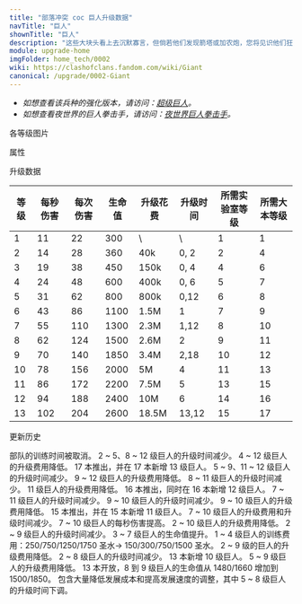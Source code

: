 ```yaml
---
title: "部落冲突 coc 巨人升级数据"
navTitle: "巨人"
shownTitle: "巨人"
description: "这些大块头看上去沉默寡言，但倘若他们发现箭塔或加农炮，您将见识他们狂躁的一面！巨人行动缓慢，但是抗打击能力强，可用于吸引火力。"
module: upgrade-home
imgFolder: home_tech/0002
wiki: https://clashofclans.fandom.com/wiki/Giant
canonical: /upgrade/0002-Giant
---
```


- *如想查看该兵种的强化版本，请访问：[超级巨人](/upgrade/0602-Super-Giant)。*
- *如想查看夜世界的巨人拳击手，请访问：[夜世界巨人拳击手](/upgrade/1002-Boxer-Giant)。*

<UnitInfo :folder="$frontmatter.imgFolder" imgSrc="Giant_info.png" :imgAlt="$frontmatter.navTitle" :description="$frontmatter.description" />

<SmallTitle>各等级图片</SmallTitle>

<Panel>
    <UnitImgGroup :folder="$frontmatter.imgFolder">
        <UnitImg imgTitle="1 - 2 级" imgSrc="Giant1.png" />
        <UnitImg imgTitle="3 - 4 级" imgSrc="Giant3.png" />
        <UnitImg imgTitle="5 级" imgSrc="Giant5.png" />
        <UnitImg imgTitle="6 级" imgSrc="Giant6.png" />
        <UnitImg imgTitle="7 级" imgSrc="Giant7.png" />
        <UnitImg imgTitle="8 级" imgSrc="Giant8.png" />
        <UnitImg imgTitle="9 级" imgSrc="Giant9.png" />
        <UnitImg imgTitle="10 级" imgSrc="Giant10.png" />
        <UnitImg imgTitle="11 级" imgSrc="Giant11.png" />
        <UnitImg imgTitle="12 级" imgSrc="Giant12.png" />
        <UnitImg imgTitle="13 级" imgSrc="Giant13.png" />
    </UnitImgGroup>
</Panel>

<SmallTitle>属性</SmallTitle>

<UnitProperties>
    <UnitProperty pKey="攻击偏好" pValue="防御建筑" />
    <UnitProperty pKey="伤害类型" pValue="单体伤害" />
    <UnitProperty pKey="攻击的目标" pValue="仅地面目标" />
    <UnitProperty pKey="占据人口" pValue="5" />
    <UnitProperty pKey="移动速度" pValue="1.5 格/秒" />
    <UnitProperty pKey="攻击速度" pValue="2 秒/次" />
    <UnitProperty pKey="攻击距离" pValue="1 格" />
    <UnitProperty pKey="所需训练营等级" pValue="3" />
    <UnitProperty pKey="所需大本等级" pValue="2" />
    <UnitProperty pKey="训练时间" pValue="无" trainingSystem="2025" />
</UnitProperties>

<SmallTitle>升级数据</SmallTitle>

<script setup>
const tableExtraInfo = [
    {
        "column": 4,
        "type": "cost",
        "gpClass": "research",
        "icon": "Elixir"
    },
    {
        "column": 5,
        "type": "time",
        "gpClass": "research"
    }
];
</script>

<UnitTable :tableExtraInfo="tableExtraInfo">

| 等级 | 每秒伤害 | 每次伤害 | 生命值 | 升级花费 |  升级时间  |所需实验室等级|所需大本等级|
| ---- |  ----   |  ----   |  ----  |   ----  |    ----   |    ----     |   ----    |
|   1  |    11   |    22   |   300  |      \  |       \   |      1      |     1     |
|   2  |    14   |    28   |   360  |    40k  |    0, 2   |      2      |     4     |
|   3  |    19   |    38   |   450  |   150k  |    0, 4   |      4      |     6     |
|   4  |    24   |    48   |   600  |   400k  |    0, 6   |      5      |     7     |
|   5  |    31   |    62   |   800  |   800k  |    0,12   |      6      |     8     |
|   6  |    43   |    86   |  1100  |   1.5M  |    1      |      7      |     9     |
|   7  |    55   |   110   |  1300  |   2.3M  |    1,12   |      8      |    10     |
|   8  |    62   |   124   |  1500  |   2.6M  |    2      |      9      |    11     |
|   9  |    70   |   140   |  1850  |   3.4M  |    2,18   |     10      |    12     |
|  10  |    78   |   156   |  2000  |     5M  |    4      |     11      |    13     |
|  11  |    86   |   172   |  2200  |   7.5M  |    5      |     13      |    15     |
|  12  |    94   |   188   |  2400  |    10M  |    6      |     14      |    16     |
|  13  |   102   |   204   |  2600  |  18.5M  |   13,12   |     15      |    17     |
</UnitTable>

<SmallTitle>更新历史</SmallTitle>

<Timeline>
    <TimelineItem date="2025/03/27">
        <TimelineRow>部队的训练时间被取消。</TimelineRow>
    </TimelineItem>
    <TimelineItem date="2025/03/24">
        <TimelineRow>2 ~ 5、8 ~ 12 级巨人的升级时间减少。</TimelineRow>
        <TimelineRow>4 ~ 12 级巨人的升级费用降低。</TimelineRow>
    </TimelineItem>
    <TimelineItem date="2024/11/25">
        <TimelineRow>17 本推出，并在 17 本新增 13 级巨人。</TimelineRow>
        <TimelineRow>5 ~ 9、11 ~ 12 级巨人的升级时间减少。</TimelineRow>
        <TimelineRow>9 ~ 12 级巨人的升级费用降低。</TimelineRow>
    </TimelineItem>
    <TimelineItem date="2024/06/18">
        <TimelineRow>8 ~ 11 级巨人的升级时间减少。</TimelineRow>
        <TimelineRow>11 级巨人的升级费用降低。</TimelineRow>
    </TimelineItem>
    <TimelineItem date="2023/12/12">
        <TimelineRow>16 本推出，同时在 16 本新增 12 级巨人。</TimelineRow>
        <TimelineRow>7 ~ 11 级巨人的升级时间减少。</TimelineRow>
    </TimelineItem>
    <TimelineItem date="2023/06/12">
        <TimelineRow>9 ~ 10 级巨人的升级时间减少。</TimelineRow>
        <TimelineRow>9 ~ 10 级巨人的升级费用降低。</TimelineRow>
    </TimelineItem>
    <TimelineItem date="2022/10/10">
        <TimelineRow>15 本推出，并在 15 本新增 11 级巨人。</TimelineRow>
        <TimelineRow>7 ~ 10 级巨人的升级费用和升级时间减少。</TimelineRow>
    </TimelineItem>
    <TimelineItem date="2022/06/27">
        <TimelineRow>7 ~ 10 级巨人的每秒伤害提高。</TimelineRow>
    </TimelineItem>
    <TimelineItem date="2021/12/09">
        <TimelineRow>2 ~ 10 级巨人的升级费用降低。</TimelineRow>
        <TimelineRow>2 ~ 9 级巨人的升级时间减少。</TimelineRow>
        <TimelineRow>3 ~ 7 级巨人的生命值提升。</TimelineRow>
    </TimelineItem>
    <TimelineItem date="2021/04/12">
        <TimelineRow>1 ~ 4 级巨人的训练费用：250/750/1250/1750 圣水→ 150/300/750/1500 圣水。</TimelineRow>
        <TimelineRow>2 ~ 9 级的巨人的升级费用降低。</TimelineRow>
        <TimelineRow>2 ~ 8 级巨人的升级时间减少。</TimelineRow>
    </TimelineItem>
    <TimelineItem date="2020/10/12">
        <TimelineRow>13 本新增 10 级巨人。</TimelineRow>
    </TimelineItem>
    <TimelineItem date="2020-03-30">
        <TimelineRow>5 ~ 9 级巨人的升级费用降低。</TimelineRow>
    </TimelineItem>
    <TimelineItem date="2019-12-09">
        <TimelineRow>13 本开放，8 到 9 级巨人的生命值从 1480/1660 增加到 1500/1850。</TimelineRow>
    </TimelineItem>
    <TimelineItem date="2019-04-02">
        <TimelineRow>包含大量降低发展成本和提高发展速度的调整，其中 5 ~ 8 级巨人的升级时间下调。</TimelineRow>
    </TimelineItem>
    <TimelineItem :historyBottom="true" />
</Timeline>